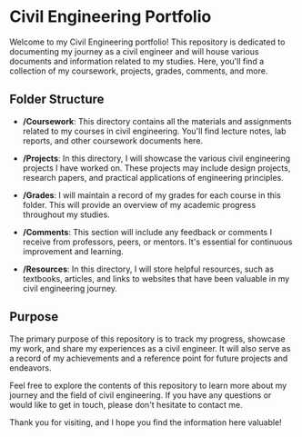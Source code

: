 # Civil Engineering Portfolio

Welcome to my Civil Engineering portfolio! This repository is dedicated to documenting my journey as a civil engineer and will house various documents and information related to my studies. Here, you'll find a collection of my coursework, projects, grades, comments, and more.

## Folder Structure

- **/Coursework**: This directory contains all the materials and assignments related to my courses in civil engineering. You'll find lecture notes, lab reports, and other coursework documents here.

- **/Projects**: In this directory, I will showcase the various civil engineering projects I have worked on. These projects may include design projects, research papers, and practical applications of engineering principles.

- **/Grades**: I will maintain a record of my grades for each course in this folder. This will provide an overview of my academic progress throughout my studies.

- **/Comments**: This section will include any feedback or comments I receive from professors, peers, or mentors. It's essential for continuous improvement and learning.

- **/Resources**: In this directory, I will store helpful resources, such as textbooks, articles, and links to websites that have been valuable in my civil engineering journey.

## Purpose

The primary purpose of this repository is to track my progress, showcase my work, and share my experiences as a civil engineer. It will also serve as a record of my achievements and a reference point for future projects and endeavors.

Feel free to explore the contents of this repository to learn more about my journey and the field of civil engineering. If you have any questions or would like to get in touch, please don't hesitate to contact me.

Thank you for visiting, and I hope you find the information here valuable!